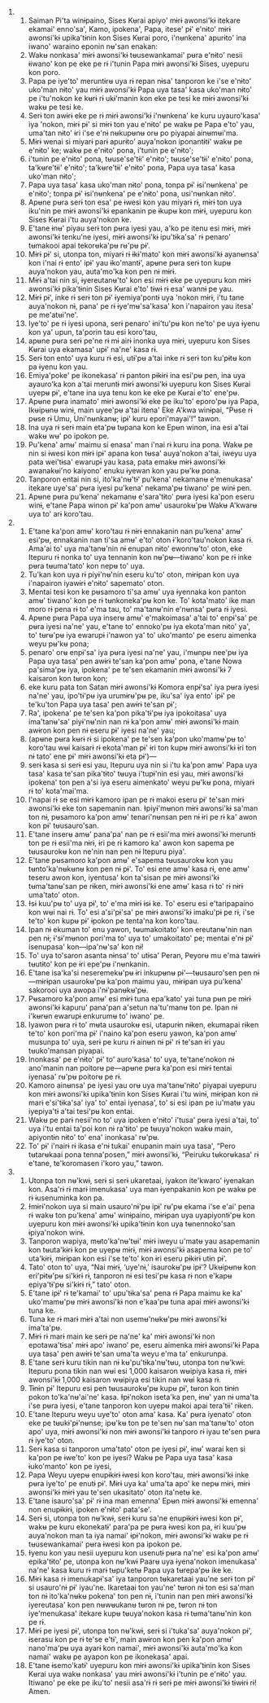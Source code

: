 <ol>
  <li>
    <ol>
      <li>Saiman Pi'ta winɨpaino, Sises Kʉrai apiyo' mɨrɨ awonsi'kɨ itekare ekamai' enno'sa', Kamo, ipokena', Papa, itese' pɨ' e'nɨto' mɨrɨ awonsi'kɨ upika'tɨnin kon Sises Kʉrai poro, i'nʉnkena' apurɨto' ina iwano' waraino eponin nʉ'san enakan:</li>
      <li>Wakʉ nonkasa' mɨrɨ awonsi'kɨ tʉusewankamai' pʉra e'nɨto' nesii ɨiwano' kon pe eke pe rɨ i'tunin Papa mɨrɨ awonsi'kɨ Sises, uyepuru kon poro.</li>
      <li>Papa pe iye'to' meruntɨrʉ uya rɨ repan nɨsa' tanporon ke i'se e'nɨto' uko'man nɨto' yau mɨrɨ awonsi'kɨ Papa uya tasa' kasa uko'man nɨto' pe i'tu'nokon ke kʉrɨ rɨ ukɨ'manin kon eke pe tesi ke mɨrɨ awonsi'kɨ wakʉ pe tesi ke.</li>
      <li>Serɨ ton awɨrɨ eke pe rɨ mɨrɨ awonsi'kɨ i'nʉnkena' ke kuru uyauro'kasa' iya 'nokon, mɨrɨ pɨ' si mɨrɨ ton yau e'nɨto' pe wakʉ pe Papa e'to' yau, uma'tan nɨto' ɨri i'se e'nɨ nʉkupʉnʉ orʉ po piyapai ainʉmʉi'ma.</li>
      <li>Mɨrɨ wenai si miyarɨ parɨ apurɨto' auya'nokon iponantɨtɨ' wakʉ pe e'nɨto' ke; wakʉ pe e'nɨto' pona, i'tunin pe e'nɨto';</li>
      <li>i'tunin pe e'nɨto' pona, tʉuse'se'tɨi' e'nɨto'; tʉuse'se'tɨi' e'nɨto' pona, ta'kʉre'tɨi' e'nɨto'; ta'kʉre'tɨi' e'nɨto' pona, Papa uya tasa' kasa uko'man nɨto';</li>
      <li>Papa uya tasa' kasa uko'man nɨto' pona, tonpa pɨ' ɨsi'nʉnkena' pe e'nɨto'; tonpa pɨ' ɨsi'nʉnkena' pe e'nɨto' pona, usi'nʉnkan nɨto'.</li>
      <li>Apʉne pʉra serɨ ton esa' pe ɨwesi kon yau miyarɨ rɨ, mɨrɨ ton uya iku'nin pe mɨrɨ awonsi'kɨ epankanin pe ɨkupʉ kon mɨrɨ, uyepuru kon Sises Kʉrai i'tu auya'nokon ke.</li>
      <li>E'tane ɨnʉ' piyau serɨ ton pʉra iyesi yau, a'ko pe itenu esi mɨrɨ, mɨrɨ awonsi'kɨ tenku'ne iyesi, mɨrɨ awonsi'kɨ ipu'tɨka'sa' rɨ penaro' tʉmakooi apai tekorʉka'pʉ rʉ'pʉ pɨ'.</li>
      <li>Mɨrɨ pɨ' si, utonpa ton, miyarɨ rɨ ɨkɨ'mato' kon mɨrɨ awonsi'kɨ ayanʉnsa' kon i'nai rɨ ento' ipɨ' yau ɨko'mantɨ', apʉne pʉra serɨ ton kupʉ auya'nokon yau, auta'mo'ka kon pen nɨ mɨrɨ.</li>
      <li>Mɨrɨ a'tai nin si, ɨyereutanʉ'to' kon esi mɨrɨ eke pe uyepuru kon mɨrɨ awonsi'kɨ pika'tɨnin Sises Kʉrai e'to' tɨwɨ rɨ esa' wannɨ pe yau.</li>
      <li>Mɨrɨ pɨ', inke rɨ serɨ ton pɨ' ɨyemiya'pontɨ uya 'nokon mɨrɨ, i'tu tane auya'nokon nɨ, pana' pe rɨ ɨye'mʉ'sa'kasa' kon i'napairon yau itesa' pe me'atʉi'ne'.</li>
      <li>Iye'to' pe rɨ iyesi upona, serɨ penaro' ɨni'tu'pʉ kon ne'to' pe uya ɨyenu kon ya' upun, ta'porin tau esi koro'tau,</li>
      <li>apʉne pʉra serɨ pe'ne rɨ mɨ airɨ inonka uya mɨrɨ, uyepuru kon Sises Kʉrai uya ekamasa' upɨ' na'ne' kasa rɨ.</li>
      <li>Serɨ ton ento' uya kuru rɨ esi, utɨ'pʉ a'tai inke rɨ serɨ ton ku'pɨtʉ kon pa ɨyenu kon yau.</li>
      <li>Emiya'poke' pe ikonekasa' rɨ panton pɨkɨrɨ ina esi'pʉ pen, ina uya ayauro'ka kon a'tai meruntɨ mɨrɨ awonsi'kɨ uyepuru kon Sises Kʉrai uyepʉ pɨ', e'tane ina uya tenu kon ke eke pe Kʉrai e'to' ene'pʉ.</li>
      <li>Apʉne pʉra inamato' mɨrɨ awonsi'kɨ eke pe iku'to' eporo'pʉ iya Papa, Ikʉipʉnʉ winɨ, main uyee'pʉ a'tai itena' Eke A'kwa winɨpai, “Pʉse rɨ pʉse rɨ Umu, Uni'nʉnkanʉ; ipɨ' kuru epori'mayai'!” tawon.</li>
      <li>Ina uya rɨ serɨ main eta'pʉ tʉpana kon ke Epʉn winon, ina esi a'tai wakʉ wʉ' po ipokon pe.</li>
      <li>Pu'kena' amʉ' maimu si enasa' man i'nai rɨ kuru ina pona. Wakʉ pe nin si ɨwesi kon mɨrɨ ipɨ' apana kon tʉsa' auya'nokon a'tai, iweyu uya pata wei'tɨsa' ewarupɨ yau kasa, pata emakʉ mɨrɨ awonsi'kɨ awanakʉi'no kaiyono' enuku ɨyewan kon yau pʉ'kʉ pona.</li>
      <li>Tanporon entai nin si, ito'ka'nʉ'tɨ' pu'kena' nekamanʉ e'menukasa' itekare uye'sa' pʉra iyesi pu'kena' nekama'pʉ tiwano' pe winɨ pen.</li>
      <li>Apʉne pʉra pu'kena' nekamanʉ e'sara'tɨto' pʉra iyesi ka'pon eseru winɨ, e'tane Papa winon pɨ' ka'pon amʉ' usaurokʉ'pʉ Wakʉ A'kwarʉ uya to' arɨ koro'tau.</li>
    </ol>
  </li>
  <li>
    <ol>
      <li>E'tane ka'pon amʉ' koro'tau rɨ nɨrɨ ennakanin nan pu'kena' amʉ' esi'pʉ, ennakanin nan ti'sa amʉ' e'to' oton ɨ'koro'tau'nokon kasa rɨ. Ama'ai to' uya ma'tanʉ'nin nɨ enupan nɨto' ewonnʉ'to' oton, eke Itepuru rɨ nonka to' uya tennanin kon nʉ'pʉ—tiwano' kon pe rɨ inke pʉra tʉuma'tato' kon nepʉ to' uya.</li>
      <li>Tu'kan kon uya rɨ piyɨ'nʉ'nin eseru ku'to' oton, mɨrɨpan kon uya i'napairon iyawɨrɨ e'nɨto' sapemato' oton.</li>
      <li>Mentai tesi kon ke pʉsamoro ti'sa amʉ' uya ɨyennaka kon panton amʉ' tiwano' kon pe rɨ tʉnkoneka'pʉ kon ke. To' kota'mato' ike man moro rɨ pena rɨ to' e'ma tau, to' ma'tanʉ'nin e'nʉnsa' pʉra rɨ iyesi.</li>
      <li>Apʉne pʉra Papa uya inserʉ amʉ' e'makoimasa' a'tai to' enpɨ'sa' pe pʉra iyesi na'ne' yau, e'tane to' ennoko'pʉ iya ekota'man nɨto' ya', to' tʉrʉ'pʉ iya ewarupɨ i'nawon ya' to' uko'manto' pe eseru aimenka weyu pʉ'kʉ pona;</li>
      <li>penaro' orʉ enpɨ'sa' iya pʉra iyesi na'ne' yau, i'mʉnpʉ nee'pʉ iya Papa uya tasa' pen awɨrɨ te'san ka'pon amʉ' pona, e'tane Nowa pa'sima'pʉ iya, ipokena' pe te'sen ekamanin mɨrɨ awonsi'kɨ 7 kaisaron kon tʉron kon;</li>
      <li>eke kuru pata ton Satan mɨrɨ awonsi'kɨ Komora enpɨ'sa' iya pʉra iyesi na'ne' yau, ipo'tɨ'pʉ iya urumɨrʉ'pʉ pe, iku'sa' iya ento' ipɨ' pe te'ku'ton Papa uya tasa' pen awɨrɨ te'san pɨ';</li>
      <li>Ra', ipokena' pe te'sen ka'pon pika'tɨ'pʉ iya ipokoitasa' uya ima'tanʉ'sa' piyɨ'nʉ'nin nan nɨ ka'pon amʉ' mɨrɨ awonsi'kɨ main awɨron kon pen nɨ eseru pɨ' iyesi na'ne' yau;</li>
      <li>(apʉne pʉra kʉrɨ rɨ si ipokena' pe te'sen ka'pon uko'mamʉ'pʉ to' koro'tau wʉi kaisarɨ rɨ ekota'man pɨ' ɨri ton kupʉ mɨrɨ awonsi'kɨ ɨri ton nɨ tato' ene pɨ' mɨrɨ awonsi'kɨ eta pɨ')—</li>
      <li>serɨ kasa si serɨ esi yau, Itepuru uya nin si i'tu ka'pon amʉ' Papa uya tasa' kasa te'san pika'tɨto' tʉuya i'tupɨ'nin esi yau, mɨrɨ awonsi'kɨ ipokena' ton pen a'si iya eseru aimenkato' weyu pʉ'kʉ pona, miyarɨ rɨ to' kota'mai'ma.</li>
      <li>I'napai rɨ se esi mɨrɨ kamoro ipan pe rɨ makoi eseru pɨ' te'san mɨrɨ awonsi'kɨ eke ton sapemanin nan. Ɨpiyɨ'mʉnon mɨrɨ awonsi'kɨ sa'man ton nɨ, pʉsamoro ka'pon amʉ' tenari'nʉnsan pen nɨ ɨri pe rɨ ka' awon kon pɨ' tʉusauro'san.</li>
      <li>E'tane inserʉ amʉ' pana'pa' nan pe rɨ esii'ma mɨrɨ awonsi'kɨ meruntɨ ton pe rɨ esii'ma nɨrɨ, ɨri pe rɨ kamoro ka' awon kon sapema pe tʉusaurokʉ kon ne'nin nan pen nɨ Itepuru piya'.</li>
      <li>E'tane pʉsamoro ka'pon amʉ' e'sapema tʉusaurokʉ kon yau tʉnto'ka'nʉkʉnʉ kon pen nɨ pɨ'. To' esi ene amʉ' kasa rɨ, ene amʉ' teseru awon kon, iyentusa' kon ta'sisan pe mɨrɨ awonsi'kɨ tʉma'tanʉ'san pe rɨken, mɨrɨ awonsi'kɨ ene amʉ' kasa rɨ to' rɨ nɨrɨ uma'tato' oton.</li>
      <li>Ɨsɨ kuu'pʉ to' uya pɨ', to' e'ma mɨrɨ ɨsɨ ke. To' eseru esi e'taripapaino kon wʉi nai rɨ. To' esi a'si'pɨ'sa' pe mɨrɨ awonsi'kɨ imaku'pɨ pe rɨ, i'se te'to' kon kupʉ pɨ' ɨpokon pe tenta'na kon koro'tau.</li>
      <li>Ipan nɨ ekuman to' enu yawon, tʉumakoitato' kon ereutanʉ'nin nan pen nɨ; ɨ'sɨ'mʉnon pori'ma to' uya to' umakoitato' pe; mentai e'nɨ pɨ' isenupasa' kon—ipa'nʉ'sa' kon nɨ!</li>
      <li>To' uya to'saron asanta nɨnsa' to' utɨsa' Peran, Peyorʉ mu e'ma tawɨrɨ tʉutɨto' kon pe ɨri epe'pʉ i'nʉnkanin.</li>
      <li>E'tane isa'ka'si neseremekʉ'pʉ ɨri inkupʉnʉ pɨ'—tʉusauro'sen pen nɨ—mɨrɨpan usaurokʉ'pʉ ka'pon maimu yau, mɨrɨpan uya pu'kena' sakorooi uya awopa i'nɨ'panʉkʉ'pʉ.</li>
      <li>Pʉsamoro ka'pon amʉ' esi mɨrɨ tuna epa'kato' yai tuna pʉn pe mɨrɨ awonsi'kɨ kapuru' pana'pan a'setun na'tu'manʉ ton pe. Ipan nɨ i'kʉrʉn ewarupɨ enkurumʉ to' iwano' pe.</li>
      <li>Iyawon pʉra rɨ to' mʉta usaurokʉ esi, utapurɨn nɨken, ekumapai rɨken te'to' kon pori'ma pɨ' i'naino ka'pon eseru yawon, ka'pon amʉ' musunpa to' uya, serɨ pe kuru rɨ ainʉn nɨ pɨ' rɨ te'san ɨri yau tʉuko'mansan piyapai.</li>
      <li>Inonkasa' pe e'nɨto' pɨ' to' auro'kasa' to' uya, te'tane'nokon nɨ ano'manin nan poitorʉ pe—apʉne pʉra ka'pon esi mɨrɨ tentai iyenasa' rʉ'pʉ poitorʉ pe rɨ.</li>
      <li>Kamoro ainʉnsa' pe iyesi yau orʉ uya ma'tanʉ'nɨto' piyapai uyepuru kon mɨrɨ awonsi'kɨ upika'tɨnin kon Sises Kʉrai i'tu winɨ, mɨrɨpan kon nɨ marɨ e'si'tɨka'sa' iya' to' entai iyenasa', to' si esi ipan pe iu'matʉ yau iyepiya'tɨ a'tai tesi'pʉ kon entai.</li>
      <li>Wakʉ pe parɨ nesii'no to' uya ipoken e'nɨto' i'tusa' pʉra iyesi a'tai, to' uya i'tu entai ta'poi kon nɨ ra'tɨto' pe tʉuya'nokon wakʉ main, apiyontɨn nɨto' to' ena' inonkasa' rʉ'pʉ.</li>
      <li>To' pɨ' i'nairɨ rɨ ikasa e'nɨ tukai' enupanin main uya tasa', “Pero tʉtarʉkaai pona tenna'posen,” mɨrɨ awonsi'kɨ, “Peiruku tʉkorʉkasa' rɨ e'tane, te'koromasen i'koro yau,” tawon.</li>
    </ol>
  </li>
  <li>
    <ol>
      <li>Utonpa ton nʉ'kwɨ, serɨ si serɨ ukaretaai, iyakon ite'kwaro' ɨyenakan kon. Asa'rɨ rɨ marɨ imenukasa' uya man ɨyenpakanin kon pe wakʉ pe rɨ ɨusenuminka kon pa.</li>
      <li>Ɨmɨrɨ'nokon uya si main usauro'nɨ'pʉ ipɨ' rʉ'pʉ ekama i'se e'ai' pena rɨ wakʉ ton pu'kena' amʉ' winɨpaino, mɨrɨpan uya uyapiyontɨ'pʉ kon uyepuru kon mɨrɨ awonsi'kɨ upika'tɨnin kon uya tʉnennoko'san ɨpiya'nokon winɨ.</li>
      <li>Tanporon wapiya, mʉto'ka'nʉ'tʉi' mɨrɨ iweyu u'matʉ yau asapemanin kon tʉuta'kɨrɨ kon pe uyepʉ mɨrɨ, mɨrɨ awonsi'kɨ asapema kon pe to' uta'kɨrɨ, mɨrɨpan kon esi i'se te'to' kon ɨri eseru pɨkɨrɨ utɨn pɨ'.</li>
      <li>Tato' oton to' uya, “Nai mɨrɨ, ‘uye'nɨ,’ isaurokʉ'pʉ ipɨ'? Ukʉipʉnʉ kon eri'pɨtʉ'pʉ si'kɨrɨ rɨ, tanporon nɨ esi tesi'pʉ kasa rɨ non e'kapʉ epiya'tɨ'pʉ si'kɨrɨ rɨ,” tato' oton.</li>
      <li>E'tane ipɨ' rɨ te'kamai' to' upu'tɨka'sa' pena rɨ Papa maimu ke ka' uko'mamʉ'pʉ mɨrɨ awonsi'kɨ non e'kaa'pʉ tuna apai mɨrɨ awonsi'kɨ tuna ke.</li>
      <li>Tuna ke rɨ marɨ mɨrɨ a'tai non usemʉ'nʉkʉ'pʉ mɨrɨ awonsi'kɨ ima'ta'pʉ.</li>
      <li>Mɨrɨ rɨ marɨ main ke serɨ pe na'ne' ka' mɨrɨ awonsi'kɨ non epotawa'tɨsa' mɨrɨ apo' iwano' pe, eseru aimenka mɨrɨ awonsi'kɨ Papa uya tasa' pen awɨrɨ te'san uma'ta weyu e'ma ta' enkurunpa.</li>
      <li>E'tane serɨ kuru tikin nan nɨ kʉ'pu'tɨka'nʉ'tʉu, utonpa ton nʉ'kwɨ: Itepuru pona tikin nan wʉi esi 1,000 kaisaron wʉipiya kasa rɨ, mɨrɨ awonsi'kɨ 1,000 kaisaron wʉipiya esi tikin nan wʉi kasa rɨ.</li>
      <li>Tɨnɨn pɨ' Itepuru esi pen tʉusaurokʉ'pʉ kupʉ pɨ', tʉron kon tɨnɨn pokon to'ka'nʉ'ai'ne' kasa. Ɨpɨ'nokon iseta'ka pen, ɨnʉ' yan nɨ uma'ta i'se pʉra iyesi, e'tane tanporon kon uyepʉ makoi apai tera'tɨi' rɨken.</li>
      <li>E'tane Itepuru weyu uye'to' oton ama' kasa. Ka' pʉra iyenato' oton eke pe tʉukɨ'pɨ'nʉnse; ipʉ'kʉ ton pe te'sen nʉ'san ma'tanʉ'to' oton apo' uya, mɨrɨ awonsi'kɨ non mɨrɨ awonsi'kɨ tanporo rɨ iyau te'sen pʉra rɨ iye'to' oton.</li>
      <li>Serɨ kasa si tanporon uma'tato' oton pe iyesi pɨ', ɨnʉ' warai ken si ka'pon pe ɨwe'to' kon pe iyesi? Wakʉ pe Papa uya tasa' kasa ɨuko'manto' kon pe iyesi,</li>
      <li>Papa Weyu uyepʉ enupɨkɨrɨ ɨwesi kon koro'tau, mɨrɨ awonsi'kɨ inke pʉra iye'to' pe enutɨ pɨ'. Mɨrɨ uya ka' uma'ta apo' ke nepʉ mɨrɨ, mɨrɨ awonsi'kɨ mɨrɨ yau te'sen ukasitato' oton ita'netʉ ke.</li>
      <li>E'tane isauro'sa' pɨ' rɨ ina man emenna' Epʉn mɨrɨ awonsi'kɨ emenna' non enupɨkɨrɨ, ipoken e'nɨto' pata'se'.</li>
      <li>Serɨ si, utonpa ton nʉ'kwɨ, serɨ kuru sa'ne enupɨkɨrɨ ɨwesi kon pɨ', wakʉ pe kuru ekonekatɨ' para'pa pe pʉra ɨwesi kon pa, ɨri kuu'pʉ auya'nokon man ta iya namai' ɨpɨ'nokon, mɨrɨ awonsi'kɨ wakʉ pe rɨ tʉusewankamai' pʉra ɨwesi kon pa ipokon pe.</li>
      <li>Ɨyenu kon yau nesii uyepuru kon usenutɨ pʉra na'ne' esi ka'pon amʉ' epika'tɨto' pe, utonpa kon nʉ'kwɨ Paarʉ uya ɨyena'nokon imenukasa' na'ne' kasa kuru rɨ marɨ tʉpu'ketʉ Papa uya tʉrepa'pʉ ike ke.</li>
      <li>Mɨrɨ kasa rɨ imenukapɨ'sa' iya tanporon tʉkaretaai yau'ne serɨ ton pɨ' si usauro'nɨ pɨ' iyau'ne. Ikaretaai ton yau'ne' tʉron nɨ ton esi sa'man ton nɨ ito'ka'nʉkʉ pokena' ton pen nɨ, i'tunin nan pen mɨrɨ awonsi'kɨ iyereutasa' kon pen nʉwʉukanʉ tʉron nɨ pe, tʉron nɨ ton iye'menukasa' itekare kupʉ tʉuya'nokon kasa rɨ tʉma'tanʉ'nin kon pe rɨ.</li>
      <li>Mɨrɨ pe iyesi pɨ', utonpa ton nʉ'kwɨ, serɨ si i'tuka'sa' auya'nokon pɨ', ɨserasu kon pe rɨ te'se e'tɨ', main awɨron kon pen ka'pon amʉ' nano'ma'pʉ uya ayarɨ kon namai', mɨrɨ awonsi'kɨ auta'mo'ka kon namai' wakʉ pe ayapon kon pe ikonekasa' apai.</li>
      <li>E'tane ɨsemo'katɨ' uyepuru kon mɨrɨ awonsi'kɨ upika'tɨnin kon Sises Kʉrai uya wakʉ nonkasa' yau mɨrɨ awonsi'kɨ i'tunin pe e'nɨto' yau. Itiwano' pe eke pe iku'to' nesii asa'rɨ rɨ serɨ pe mɨrɨ awonsi'kɨ tɨwɨrɨ rɨ! Amen.</li>
    </ol>
  </li>
</ol>